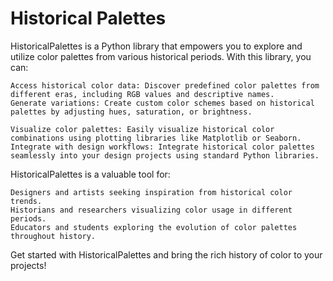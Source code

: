 # Historical Palettes

HistoricalPalettes is a Python library that empowers you to explore and utilize color palettes from various historical periods. With this library, you can:

    Access historical color data: Discover predefined color palettes from different eras, including RGB values and descriptive names.
    Generate variations: Create custom color schemes based on historical palettes by adjusting hues, saturation, or brightness.

    Visualize color palettes: Easily visualize historical color combinations using plotting libraries like Matplotlib or Seaborn.
    Integrate with design workflows: Integrate historical color palettes seamlessly into your design projects using standard Python libraries.

HistoricalPalettes is a valuable tool for:

    Designers and artists seeking inspiration from historical color trends.
    Historians and researchers visualizing color usage in different periods.
    Educators and students exploring the evolution of color palettes throughout history.

Get started with HistoricalPalettes and bring the rich history of color to your projects!
